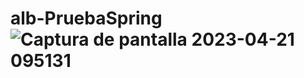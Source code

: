 # alb-PruebaSpring![Captura de pantalla 2023-04-21 095131](https://user-images.githubusercontent.com/51365249/233609823-c1e205cd-2899-472a-b782-542a76daa42a.png)
